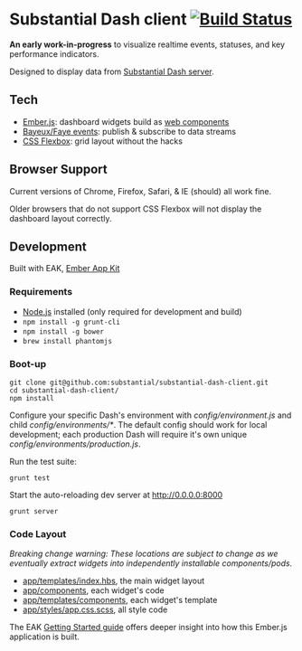 # Substantial Dash client [![Build Status](https://travis-ci.org/substantial/substantial-dash-client.png)](https://travis-ci.org/substantial/substantial-dash-client)

**An early work-in-progress** to visualize realtime events, statuses, and key performance indicators.

Designed to display data from [Substantial Dash server](https://github.com/substantial/substantial-dash-server).

## Tech

* [Ember.js](http://emberjs.com): dashboard widgets build as [web components](http://emberjs.com/guides/components/)
* [Bayeux/Faye events](http://faye.jcoglan.com): publish & subscribe to data streams
* [CSS Flexbox](http://css-tricks.com/snippets/css/a-guide-to-flexbox/): grid layout without the hacks

## Browser Support

Current versions of Chrome, Firefox, Safari, & IE (should) all work fine.

Older browsers that do not support CSS Flexbox will not display the dashboard layout correctly.

## Development

Built with EAK, [Ember App Kit](http://stefanpenner.github.io/ember-app-kit/)

### Requirements

* [Node.js](http://nodejs.org) installed (only required for development and build)
* `npm install -g grunt-cli`
* `npm install -g bower`
* `brew install phantomjs`

### Boot-up

    git clone git@github.com:substantial/substantial-dash-client.git
    cd substantial-dash-client/
    npm install

Configure your specific Dash's environment with *config/environment.js* and child *config/environments/\**. The default config should work for local development; each production Dash will require it's own unique *config/environments/production.js*.

Run the test suite:

    grunt test
    
Start the auto-reloading dev server at http://0.0.0.0:8000
    
    grunt server

### Code Layout

*Breaking change warning: These locations are subject to change as we eventually extract widgets into independently installable components/pods.*

* [app/templates/index.hbs](https://github.com/substantial/substantial-dash-client/blob/master/app/templates/index.hbs), the main widget layout
* [app/components](https://github.com/substantial/substantial-dash-client/tree/master/app/components), each widget's code
* [app/templates/components](https://github.com/substantial/substantial-dash-client/tree/master/app/templates/components), each widget's template
* [app/styles/app.css.scss](https://github.com/substantial/substantial-dash-client/blob/master/app/styles/app.css.scss), all style code

The EAK [Getting Started guide](http://iamstef.net/ember-app-kit/guides/getting-started.html) offers deeper insight into how this Ember.js application is built.
